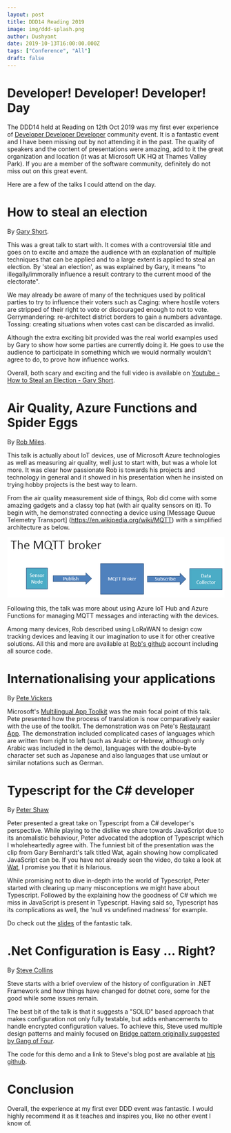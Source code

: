 ```yaml
---
layout: post
title: DDD14 Reading 2019
image: img/ddd-splash.png
author: Dushyant
date: 2019-10-13T16:00:00.000Z
tags: ["Conference", "All"]
draft: false
---
```

# Developer! Developer! Developer! Day
The DDD14 held at Reading on 12th Oct 2019 was my first ever experience of [Developer Developer Developer](https://developerdeveloperdeveloper.com/Home/About) community event. It is a fantastic event and I have been missing out by not attending it in the past. The quality of speakers and the content of presentations were amazing, add to it the great organization and location (it was at Microsoft UK HQ at Thames Valley Park). If you are a member of the software community, definitely do not miss out on this great event.

Here are a few of the talks I could attend on the day.

# How to steal an election
By [Gary Short](http://www.twitter.com/@garyshort).

This was a great talk to start with. It comes with a controversial title and goes on to excite and amaze the audience with an explanation of multiple techniques that can be applied and to a large extent is applied to steal an election. By 'steal an election', as was explained by Gary, it means "to illegally/immorally influence a result contrary to the current mood of the electorate".

We may already be aware of many of the techniques used by political parties to try to influence their voters such as 
Caging: where hostile voters are stripped of their right to vote or discouraged enough to not to vote.
Gerrymandering: re-architect district borders to gain a numbers advantage.
Tossing: creating situations when votes cast can be discarded as invalid.

Although the extra exciting bit provided was the real world examples used by Gary to show how some parties are currently doing it. He goes to use the audience to participate in something which we would normally wouldn't agree to do, to prove how influence works.

Overall, both scary and exciting and the full video is available on [Youtube - How to Steal an Election - Gary Short](https://youtu.be/32m8luvA9Qg).

# Air Quality, Azure Functions and Spider Eggs
By [Rob Miles](http://www.twitter.com/@robmiles).

This talk is actually about IoT devices, use of Microsoft Azure technologies as well as measuring air quality, well just to start with, but was a whole lot more. It was clear how passionate Rob is towards his projects and technology in general and it showed in his presentation when he insisted on trying hobby projects is the best way to learn.

From the air quality measurement side of things, Rob did come with some amazing gadgets and a classy top hat (with air quality sensors on it). To begin with, he demonstrated connecting a device using [Message Queue Telemetry Transport] (https://en.wikipedia.org/wiki/MQTT) with a simplified architecture as below.

![MQTT Air Quality Device Architecture](./img/mqtt-air-quality.png)

Following this, the talk was more about using Azure IoT Hub and Azure Functions for managing MQTT messages and interacting with the devices.

Among many devices, Rob described using LoRaWAN to design cow tracking devices and leaving it our imagination to use it for other creative solutions. All this and more are available at [Rob's github](https://github.com/CrazyRobMiles/DDD-Reading-2019) account including all source code.

# Internationalising your applications
By [Pete Vickers](http://www.twitter.com/@petevick)

Microsoft's [Multilingual App Toolkit](https://docs.microsoft.com/en-us/windows/uwp/design/globalizing/use-mat) was the main focal point of this talk. Pete presented how the process of translation is now comparatively easier with the use of the toolkit. The demonstration was on Pete's [Restaurant App](http://www.gui-innovations.com/restaurant-app.html). The demonstration included complicated cases of languages which are written from right to left (such as Arabic or Hebrew, although only Arabic was included in the demo), languages with the double-byte character set such as Japanese and also languages that use umlaut or similar notations such as German.

# Typescript for the C# developer
By [Peter Shaw](http://www.twitter.com/@shawty_ds)

Peter presented a great take on Typescript from a C# developer's perspective. While playing to the dislike we share towards JavaScript due to its anomalistic behaviour, Peter advocated the adoption of Typescript which I wholeheartedly agree with. The funniest bit of the presentation was the clip from Gary Bernhardt's talk titled Wat, again showing how complicated JavaScript can be. If you have not already seen the video, do take a look at [Wat](https://www.destroyallsoftware.com/talks/wat), I promise you that it is hilarious.

While promising not to dive in-depth into the world of Typescript, Peter started with clearing up many misconceptions we might have about Typescript. Followed by the explaining how the goodness of C# which we miss in JavaScript is present in Typescript. Having said so, Typescript has its complications as well, the 'null vs undefined madness' for example.

Do check out the [slides](http://files.digital-solutions.me.uk/presentations/typescript.pdf) of the fantastic talk.

# .Net Configuration is Easy ... Right?
By [Steve Collins](http://www.twitter.com/@stevetalkscode)

Steve starts with a brief overview of the history of configuration in .NET Framework and how things have changed for dotnet core, some for the good while some issues remain.

The best bit of the talk is that it suggests a "SOLID" based approach that makes configuration not only fully testable, but adds enhancements to handle encrypted configuration values. To achieve this, Steve used multiple design patterns and mainly focused on [Bridge pattern originally suggested by Gang of Four](http://www.blackwasp.co.uk/gofpatterns.aspx).

The code for this demo and a link to Steve's blog post are available at [his github](https://github.com/configureappio/ConfiguarationBridgeCrypto).

# Conclusion
Overall, the experience at my first ever DDD event was fantastic. I would highly recommend it as it teaches and inspires you, like no other event I know of.